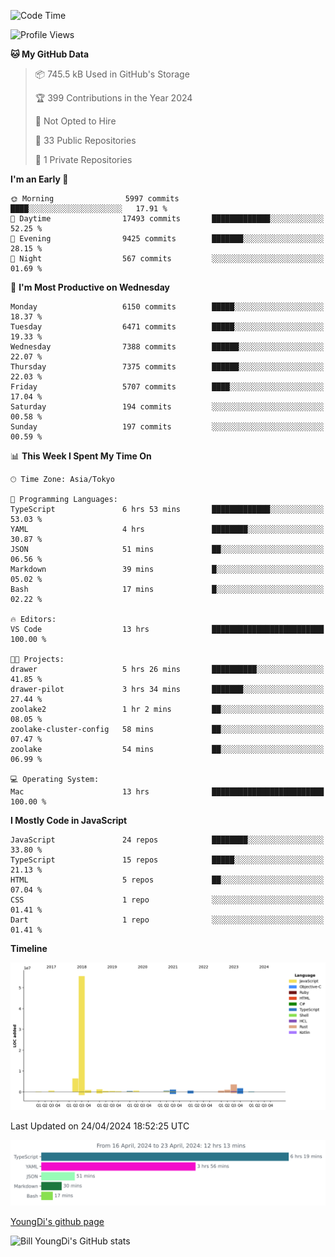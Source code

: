 <!--START_SECTION:waka-->
![Code Time](http://img.shields.io/badge/Code%20Time-608%20hrs%2052%20mins-blue)

![Profile Views](http://img.shields.io/badge/Profile%20Views-0-blue)

**🐱 My GitHub Data** 

> 📦 745.5 kB Used in GitHub's Storage 
 > 
> 🏆 399 Contributions in the Year 2024
 > 
> 🚫 Not Opted to Hire
 > 
> 📜 33 Public Repositories 
 > 
> 🔑 1 Private Repositories 
 > 
**I'm an Early 🐤** 

```text
🌞 Morning                5997 commits        ████░░░░░░░░░░░░░░░░░░░░░   17.91 % 
🌆 Daytime                17493 commits       █████████████░░░░░░░░░░░░   52.25 % 
🌃 Evening                9425 commits        ███████░░░░░░░░░░░░░░░░░░   28.15 % 
🌙 Night                  567 commits         ░░░░░░░░░░░░░░░░░░░░░░░░░   01.69 % 
```
📅 **I'm Most Productive on Wednesday** 

```text
Monday                   6150 commits        █████░░░░░░░░░░░░░░░░░░░░   18.37 % 
Tuesday                  6471 commits        █████░░░░░░░░░░░░░░░░░░░░   19.33 % 
Wednesday                7388 commits        ██████░░░░░░░░░░░░░░░░░░░   22.07 % 
Thursday                 7375 commits        ██████░░░░░░░░░░░░░░░░░░░   22.03 % 
Friday                   5707 commits        ████░░░░░░░░░░░░░░░░░░░░░   17.04 % 
Saturday                 194 commits         ░░░░░░░░░░░░░░░░░░░░░░░░░   00.58 % 
Sunday                   197 commits         ░░░░░░░░░░░░░░░░░░░░░░░░░   00.59 % 
```


📊 **This Week I Spent My Time On** 

```text
🕑︎ Time Zone: Asia/Tokyo

💬 Programming Languages: 
TypeScript               6 hrs 53 mins       █████████████░░░░░░░░░░░░   53.03 % 
YAML                     4 hrs               ████████░░░░░░░░░░░░░░░░░   30.87 % 
JSON                     51 mins             ██░░░░░░░░░░░░░░░░░░░░░░░   06.56 % 
Markdown                 39 mins             █░░░░░░░░░░░░░░░░░░░░░░░░   05.02 % 
Bash                     17 mins             █░░░░░░░░░░░░░░░░░░░░░░░░   02.22 % 

🔥 Editors: 
VS Code                  13 hrs              █████████████████████████   100.00 % 

🐱‍💻 Projects: 
drawer                   5 hrs 26 mins       ██████████░░░░░░░░░░░░░░░   41.85 % 
drawer-pilot             3 hrs 34 mins       ███████░░░░░░░░░░░░░░░░░░   27.44 % 
zoolake2                 1 hr 2 mins         ██░░░░░░░░░░░░░░░░░░░░░░░   08.05 % 
zoolake-cluster-config   58 mins             ██░░░░░░░░░░░░░░░░░░░░░░░   07.47 % 
zoolake                  54 mins             ██░░░░░░░░░░░░░░░░░░░░░░░   06.99 % 

💻 Operating System: 
Mac                      13 hrs              █████████████████████████   100.00 % 
```

**I Mostly Code in JavaScript** 

```text
JavaScript               24 repos            ████████░░░░░░░░░░░░░░░░░   33.80 % 
TypeScript               15 repos            █████░░░░░░░░░░░░░░░░░░░░   21.13 % 
HTML                     5 repos             ██░░░░░░░░░░░░░░░░░░░░░░░   07.04 % 
CSS                      1 repo              ░░░░░░░░░░░░░░░░░░░░░░░░░   01.41 % 
Dart                     1 repo              ░░░░░░░░░░░░░░░░░░░░░░░░░   01.41 % 
```



**Timeline**

![Lines of Code chart](https://raw.githubusercontent.com/Youngdi/Youngdi/master/assets/bar_graph.png)


 Last Updated on 24/04/2024 18:52:25 UTC
<!--END_SECTION:waka-->

![wakatime](./images/stat.svg)

[YoungDi's github page](https://youngdi.github.io)

![Bill YoungDi's GitHub stats](https://github-readme-stats.vercel.app/api?username=youngdi&count_private=true&show_icons=true)
